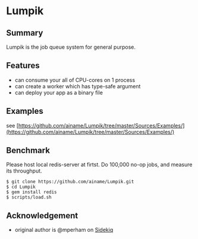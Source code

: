 # Lumpik

## Summary

Lumpik is the job queue system for general purpose.

## Features

* can consume your all of CPU-cores on 1 process
* can create a worker which has type-safe argument
* can deploy your app as a binary file

## Examples

see [https://github.com/ainame/Lumpik/tree/master/Sources/Examples/](https://github.com/ainame/Lumpik/tree/master/Sources/Examples/)

## Benchmark

Please host local redis-server at firtst.
Do 100,000 no-op jobs, and measure its throughput.

```
$ git clone https://github.com/ainame/Lumpik.git
$ cd Lumpik
$ gem install redis
$ scripts/load.sh
```

## Acknowledgement

* original author is @mperham on [Sidekiq](https://github.com/mperham/sidekiq)

